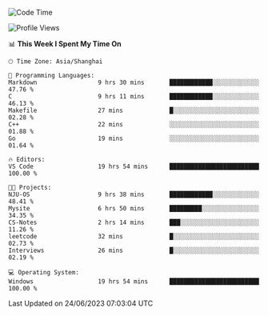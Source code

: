 <!--START_SECTION:waka-->
![Code Time](http://img.shields.io/badge/Code%20Time-1%2C010%20hrs%2012%20mins-blue)

![Profile Views](http://img.shields.io/badge/Profile%20Views-0-blue)

📊 **This Week I Spent My Time On** 

```text
🕑︎ Time Zone: Asia/Shanghai

💬 Programming Languages: 
Markdown                 9 hrs 30 mins       ████████████░░░░░░░░░░░░░   47.76 % 
C                        9 hrs 11 mins       ████████████░░░░░░░░░░░░░   46.13 % 
Makefile                 27 mins             █░░░░░░░░░░░░░░░░░░░░░░░░   02.28 % 
C++                      22 mins             ░░░░░░░░░░░░░░░░░░░░░░░░░   01.88 % 
Go                       19 mins             ░░░░░░░░░░░░░░░░░░░░░░░░░   01.64 % 

🔥 Editors: 
VS Code                  19 hrs 54 mins      █████████████████████████   100.00 % 

🐱‍💻 Projects: 
NJU-OS                   9 hrs 38 mins       ████████████░░░░░░░░░░░░░   48.41 % 
Mysite                   6 hrs 50 mins       █████████░░░░░░░░░░░░░░░░   34.35 % 
CS-Notes                 2 hrs 14 mins       ███░░░░░░░░░░░░░░░░░░░░░░   11.26 % 
leetcode                 32 mins             █░░░░░░░░░░░░░░░░░░░░░░░░   02.73 % 
Interviews               26 mins             █░░░░░░░░░░░░░░░░░░░░░░░░   02.19 % 

💻 Operating System: 
Windows                  19 hrs 54 mins      █████████████████████████   100.00 % 
```


 Last Updated on 24/06/2023 07:03:04 UTC
<!--END_SECTION:waka-->
